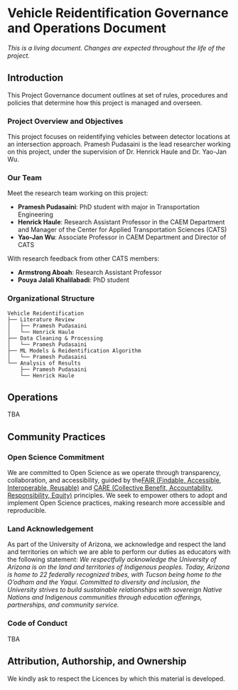 # Vehicle Reidentification Governance and Operations Document

*This is a living document. Changes are expected throughout the life of the project.*

## Introduction

This Project Governance document outlines at set of rules, procedures and policies that determine how this project is managed and overseen.

### Project Overview and Objectives

This project focuses on reidentifying vehicles between detector locations at an intersection approach. Pramesh Pudasaini is the lead researcher working on this project, under the supervision of Dr. Henrick Haule and Dr. Yao-Jan Wu.

### Our Team

Meet the research team working on this project:

- **Pramesh Pudasaini**: PhD student with major in Transportation Engineering
- **Henrick Haule**: Research Assistant Professor in the CAEM Department and Manager of the Center for Applied Transportation Sciences (CATS)
- **Yao-Jan Wu**: Associate Professor in CAEM Department and Director of CATS

With research feedback from other CATS members:

- **Armstrong Aboah**: Research Assistant Professor
- **Pouya Jalali Khalilabadi**: PhD student

### Organizational Structure

```
Vehicle Reidentification
├── Literature Review
│   ├── Pramesh Pudasaini
│   └── Henrick Haule
├── Data Cleaning & Processing
│   └── Pramesh Pudasaini
├── ML Models & Reidentification Algorithm
│   └── Pramesh Pudasaini
└── Analysis of Results
    ├── Pramesh Pudasaini
    └── Henrick Haule
```

## Operations

TBA

## Community Practices

### Open Science Commitment 

We are committed to Open Science as we operate through transparency, collaboration, and accessibility, guided by the[FAIR (Findable, Accessible, Interoperable, Reusable)](https://www.nature.com/articles/sdata201618) and [CARE (Collective Benefit, Accountability, Responsibility, Equity)](https://www.gida-global.org/care) principles. We seek to empower others to adopt and implement Open Science practices, making research more accessible and reproducible.

### Land Acknowledgement

As part of the University of Arizona, we acknowledge and respect the land and territories on which we are able to perform our duties as educators with the following statement: *We respectfully acknowledge the University of Arizona is on the land and territories of Indigenous peoples. Today, Arizona is home to 22 federally recognized tribes, with Tucson being home to the O’odham and the Yaqui. Committed to diversity and inclusion, the University strives to build sustainable relationships with sovereign Native Nations and Indigenous communities through education offerings, partnerships, and community service.*

### Code of Conduct

TBA

## Attribution, Authorship, and Ownership

We kindly ask to respect the Licences by which this material is developed.